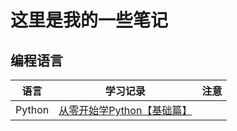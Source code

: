 # 这里是我的一些笔记

## 编程语言

| 语言   | 学习记录                                                     | 注意 |
| ------ | ------------------------------------------------------------ | ---- |
| Python | [从零开始学Python【基础篇】](https://github.com/BytequestorNotes/notes_pub/issues/1) |      |

